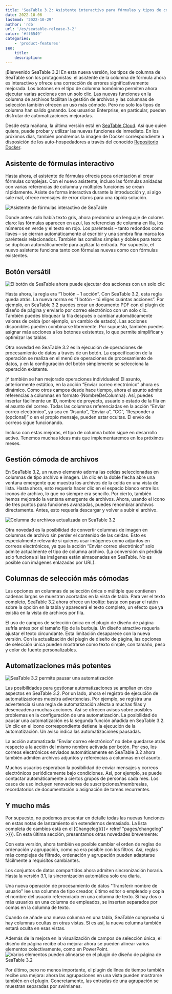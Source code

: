 ```yaml
---
title: 'SeaTable 3.2: Asistente interactivo para fórmulas y tipos de columna mejorados'
date: 2022-10-06
lastmod: '2022-10-29'
author: 'rdb'
url: '/es/seatable-release-3-2'
color: '#ff6549'
categories:
    - 'product-features'
seo:
    title:
    description:
---
```


¡Bienvenido SeaTable 3.2! En esta nueva versión, los tipos de columna de SeaTable son los protagonistas: el asistente de la columna de fórmula ahora es interactivo y ofrece una corrección de errores significativamente mejorada. Los botones en el tipo de columna homónimo permiten ahora ejecutar varias acciones con un solo clic. Las nuevas funciones en la columna de archivos facilitan la gestión de archivos y las columnas de selección también ofrecen un uso más cómodo. Pero no solo los tipos de columna han salido ganando. Los usuarios Enterprise, en particular, pueden disfrutar de automatizaciones mejoradas.

Desde esta mañana, la última versión está en [SeaTable Cloud](https://cloud.seatable.io). Así que quien quiera, puede probar y utilizar las nuevas funciones de inmediato. En los próximos días, también pondremos la imagen de Docker correspondiente a disposición de los auto-hospedadores a través del conocido [Repositorio Docker](https://hub.docker.com/r/seatable/seatable-enterprise/tags).

## Asistente de fórmulas interactivo

Hasta ahora, el asistente de fórmulas ofrecía poca orientación al crear fórmulas complejas. Con el nuevo asistente, incluso las fórmulas anidadas con varias referencias de columna y múltiples funciones se crean rápidamente. Asiste de forma interactiva durante la introducción y, si algo sale mal, ofrece mensajes de error claros para una rápida solución.

![Asistente de fórmulas interactivo de SeaTable](SeaTable3.2_FormulaWizard.png)

Donde antes solo había texto gris, ahora predomina un lenguaje de colores claro: las fórmulas aparecen en azul, las referencias de columna en lila, los números en verde y el texto en rojo. Los paréntesis – tanto redondos como llaves – se cierran automáticamente al escribir y una sombra fina marca los paréntesis relacionados. También las comillas simples y dobles para texto se duplican automáticamente para agilizar la entrada. Por supuesto, el nuevo asistente funciona tanto con fórmulas nuevas como con fórmulas existentes.

## Botón versátil

![El botón de SeaTable ahora puede ejecutar dos acciones con un solo clic](SeaTable3.2_ButtonColumn.png)

Hasta ahora, la regla era “1 botón – 1 acción”. Con SeaTable 3.2, esta regla queda atrás. La nueva norma es “1 botón – tú eliges cuántas acciones”. Por ejemplo, en SeaTable 3.2 puedes crear un documento PDF con el plugin de diseño de página y enviarlo por correo electrónico con un solo clic. También puedes bloquear la fila después o cambiar automáticamente valores de celda (por ejemplo, un cambio de estado). Las acciones disponibles pueden combinarse libremente. Por supuesto, también puedes asignar más acciones a los botones existentes, lo que permite simplificar y optimizar las tablas.

Otra novedad en SeaTable 3.2 es la ejecución de operaciones de procesamiento de datos a través de un botón. La especificación de la operación se realiza en el menú de operaciones de procesamiento de datos, y en la configuración del botón simplemente se selecciona la operación existente.

¡Y también se han mejorado operaciones individuales! El asunto, anteriormente estático, en la acción “Enviar correo electrónico” ahora es dinámico. Como otros campos desde hace tiempo, ahora el asunto admite referencias a columnas en formato {NombreDeColumna}. Así, puedes insertar fácilmente un ID, nombre de proyecto, usuario o estado de la fila en el asunto del correo. Todas las columnas referenciadas en la acción “Enviar correo electrónico”, ya sea en “Asunto”, “Enviar a”, “CC”, “Responder a (opcional)” o en el propio mensaje, pueden estar ocultas. El envío de correos sigue funcionando.

Incluso con estas mejoras, el tipo de columna botón sigue en desarrollo activo. Tenemos muchas ideas más que implementaremos en los próximos meses.

## Gestión cómoda de archivos

En SeaTable 3.2, un nuevo elemento adorna las celdas seleccionadas en columnas de tipo archivo e imagen. Un clic en la doble flecha abre una ventana emergente que muestra los archivos de la celda en una vista de lista. Hasta ahora, esto requería hacer clic en el espacio blanco entre los iconos de archivo, lo que no siempre era sencillo. Por cierto, también hemos mejorado la ventana emergente de archivos. Ahora, usando el icono de tres puntos para funciones avanzadas, puedes renombrar archivos directamente. Antes, esto requería descargar y volver a subir el archivo.

![Columna de archivos actualizada en SeaTable 3.2](SeaTable3.2_FileColumn.png)

Otra novedad es la posibilidad de convertir columnas de imagen en columnas de archivo sin perder el contenido de las celdas. Esto es especialmente relevante si quieres usar imágenes como adjuntos en correos electrónicos, ya que la acción “Enviar correo electrónico” solo admite actualmente el tipo de columna archivo. (La conversión sin pérdida solo funciona si las imágenes están almacenadas en SeaTable. No es posible con imágenes enlazadas por URL).

## Columnas de selección más cómodas

Las opciones en columnas de selección única o múltiple que contienen cadenas largas se muestran acortadas en la vista de tabla. Para ver el texto completo, SeaTable 3.2 ahora ofrece un tooltip: basta con pasar el ratón sobre la opción en la tabla y aparecerá el texto completo, un efecto que ya existía en la vista de archivos por fila.

El uso de campos de selección única en el plugin de diseño de página sufría antes por el tamaño fijo de la burbuja. Un diseño atractivo requería ajustar el texto circundante. Esta limitación desaparece con la nueva versión. Con la actualización del plugin de diseño de página, las opciones de selección única pueden mostrarse como texto simple, con tamaño, peso y color de fuente personalizables.

## Automatizaciones más potentes

![SeaTable 3.2 permite pausar una automatización](SeaTable3.2_PauseAutomations_400x361.png)

Las posibilidades para gestionar automatizaciones se amplían en dos aspectos en SeaTable 3.2. Por un lado, ahora el registro de ejecución de automatizaciones muestra advertencias. Por ejemplo, se registra una advertencia si una regla de automatización afecta a muchas filas y desencadena muchas acciones. Así se ofrecen avisos sobre posibles problemas en la configuración de una automatización. La posibilidad de pausar una automatización es la segunda función añadida en SeaTable 3.2. Un clic en el icono correspondiente detiene la ejecución de la automatización. Un aviso indica las automatizaciones pausadas.

La acción automatizada “Enviar correo electrónico” no debe quedarse atrás respecto a la acción del mismo nombre activada por botón. Por eso, los correos electrónicos enviados automáticamente en SeaTable 3.2 ahora también admiten archivos adjuntos y referencias a columnas en el asunto.

Muchos usuarios esperaban la posibilidad de enviar mensajes y correos electrónicos periódicamente bajo condiciones. Así, por ejemplo, se puede contactar automáticamente a ciertos grupos de personas cada mes. Los casos de uso incluyen renovaciones de suscripciones/membresías, recordatorios de documentación o asignación de tareas recurrentes.

## Y mucho más

Por supuesto, no podemos presentar en detalle todas las nuevas funciones en estas notas de lanzamiento sin extendernos demasiado. La lista completa de cambios está en el [Changelog]({{< relref "pages/changelog" >}}). En esta última sección, presentamos otras novedades brevemente:

Con esta versión, ahora también es posible cambiar el orden de reglas de ordenación y agrupación, como ya era posible con los filtros. Así, reglas más complejas de filtrado, ordenación y agrupación pueden adaptarse fácilmente a requisitos cambiantes.

Los conjuntos de datos compartidos ahora admiten sincronización horaria. Hasta la versión 3.1, la sincronización automática solo era diaria.

Una nueva operación de procesamiento de datos "Transferir nombre de usuario" lee una columna de tipo creador, último editor o empleado y copia el nombre del usuario referenciado en una columna de texto. Si hay dos o más usuarios en una columna de empleados, se insertan separados por comas en la columna de texto.

Cuando se añade una nueva columna en una tabla, SeaTable comprueba si hay columnas ocultas en otras vistas. Si es así, la nueva columna también estará oculta en esas vistas.

Además de la mejora en la visualización de campos de selección única, el diseño de página recibe otra mejora: ahora se pueden alinear varios elementos colectivamente, como en PowerPoint.  
![Varios elementos pueden alinearse en el plugin de diseño de página de SeaTable 3.2](SeaTable3.2-ElementAlignment.png)

Por último, pero no menos importante, el plugin de línea de tiempo también recibe una mejora: ahora las agrupaciones en una vista pueden mostrarse también en el plugin. Concretamente, las entradas de una agrupación se muestran separadas por swimlanes.
